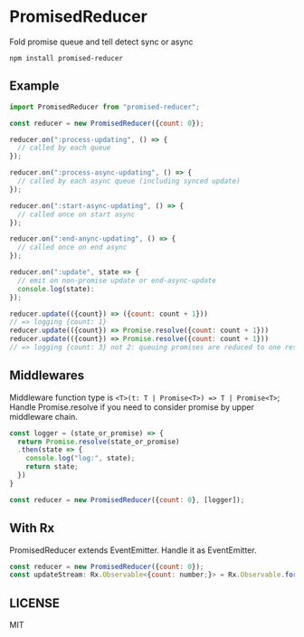 # PromisedReducer

Fold promise queue and tell detect sync or async

```
npm install promised-reducer
```

## Example

```js
import PromisedReducer from "promised-reducer";

const reducer = new PromisedReducer({count: 0});

reducer.on(":process-updating", () => {
  // called by each queue
});

reducer.on(":process-async-updating", () => {
  // called by each async queue (including synced update)
});

reducer.on(":start-async-updating", () => {
  // called once on start async
});

reducer.on(":end-anync-updating", () => {
  // called once on end async
});

reducer.on(":update", state => {
  // emit on non-promise update or end-async-update
  console.log(state):
});

reducer.update(({count}) => ({count: count + 1}))
// => logging {count: 1}
reducer.update(({count}) => Promise.resolve({count: count + 1}))
reducer.update(({count}) => Promise.resolve({count: count + 1}))
// => logging {count: 3} not 2: queuing promises are reduced to one result.
```

## Middlewares

Middleware function type is `<T>(t: T | Promise<T>) => T | Promise<T>`;
Handle Promise.resolve if you need to consider promise by upper middleware chain.

```js
const logger = (state_or_promise) => {
  return Promise.resolve(state_or_promise)
  .then(state => {
    console.log("log:", state);
    return state;
  })
}

const reducer = new PromisedReducer({count: 0}, [logger]);
```

## With Rx

PromisedReducer extends EventEmitter. Handle it as EventEmitter.

```js
const reducer = new PromisedReducer({count: 0});
const updateStream: Rx.Observable<{count: number;}> = Rx.Observable.formEvent(reducer, ":update")
```

## LICENSE

MIT
